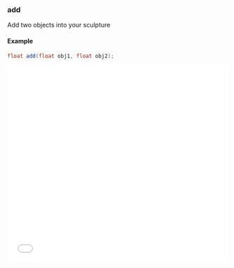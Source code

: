 ### add

Add two objects into your sculpture

#### Example
```glsl 
float add(float obj1, float obj2);
```
<iframe width="100%" height="450px" src="/sculpture/-LM3FtAfpWixlL9VAr4G?example=true&embed=true" frameborder="0"></iframe>